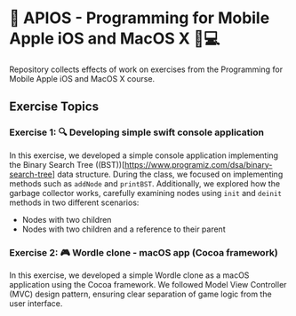 # 🍏 APIOS - Programming for Mobile Apple iOS and MacOS X 📱💻
Repository collects effects of work on exercises from the Programming for Mobile Apple iOS and MacOS X course.

## Exercise Topics

### Exercise 1: 🔍 Developing simple swift console application
In this exercise, we developed a simple console application implementing the Binary Search Tree ((BST))[https://www.programiz.com/dsa/binary-search-tree] data structure. During the class, we focused on implementing methods such as `addNode` and `printBST`. Additionally, we explored how the garbage collector works, carefully examining nodes using `init` and `deinit` methods in two different scenarios:
- Nodes with two children
- Nodes with two children and a reference to their parent


### Exercise 2: 🎮 Wordle clone - macOS app (Cocoa framework)
In this exercise, we developed a simple Wordle clone as a macOS application using the Cocoa framework. We followed Model View Controller (MVC) design pattern, ensuring clear separation of game logic from the user interface.
